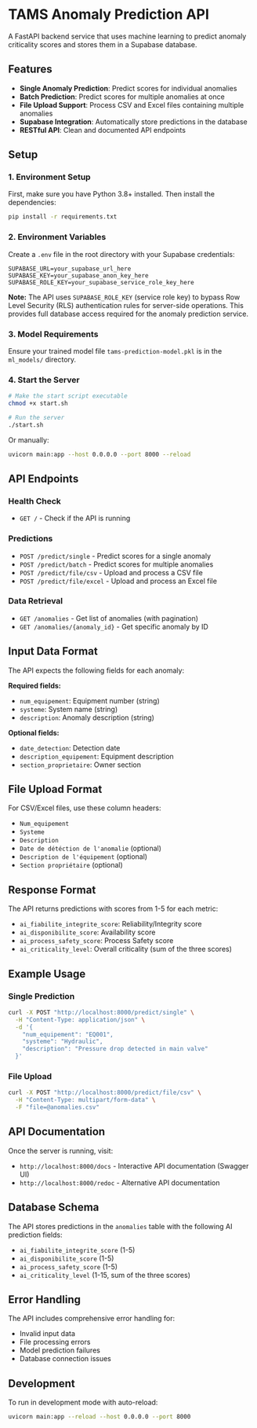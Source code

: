 # TAMS Anomaly Prediction API

A FastAPI backend service that uses machine learning to predict anomaly criticality scores and stores them in a Supabase database.

## Features

- **Single Anomaly Prediction**: Predict scores for individual anomalies
- **Batch Prediction**: Predict scores for multiple anomalies at once
- **File Upload Support**: Process CSV and Excel files containing multiple anomalies
- **Supabase Integration**: Automatically store predictions in the database
- **RESTful API**: Clean and documented API endpoints

## Setup

### 1. Environment Setup

First, make sure you have Python 3.8+ installed. Then install the dependencies:

```bash
pip install -r requirements.txt
```

### 2. Environment Variables

Create a `.env` file in the root directory with your Supabase credentials:

```env
SUPABASE_URL=your_supabase_url_here
SUPABASE_KEY=your_supabase_anon_key_here
SUPABASE_ROLE_KEY=your_supabase_service_role_key_here
```

**Note:** The API uses `SUPABASE_ROLE_KEY` (service role key) to bypass Row Level Security (RLS) authentication rules for server-side operations. This provides full database access required for the anomaly prediction service.

### 3. Model Requirements

Ensure your trained model file `tams-prediction-model.pkl` is in the `ml_models/` directory.

### 4. Start the Server

```bash
# Make the start script executable
chmod +x start.sh

# Run the server
./start.sh
```

Or manually:

```bash
uvicorn main:app --host 0.0.0.0 --port 8000 --reload
```

## API Endpoints

### Health Check
- `GET /` - Check if the API is running

### Predictions
- `POST /predict/single` - Predict scores for a single anomaly
- `POST /predict/batch` - Predict scores for multiple anomalies
- `POST /predict/file/csv` - Upload and process a CSV file
- `POST /predict/file/excel` - Upload and process an Excel file

### Data Retrieval
- `GET /anomalies` - Get list of anomalies (with pagination)
- `GET /anomalies/{anomaly_id}` - Get specific anomaly by ID

## Input Data Format

The API expects the following fields for each anomaly:

**Required fields:**
- `num_equipement`: Equipment number (string)
- `systeme`: System name (string)  
- `description`: Anomaly description (string)

**Optional fields:**
- `date_detection`: Detection date
- `description_equipement`: Equipment description
- `section_proprietaire`: Owner section

## File Upload Format

For CSV/Excel files, use these column headers:
- `Num_equipement`
- `Systeme`
- `Description`
- `Date de détéction de l'anomalie` (optional)
- `Description de l'équipement` (optional)
- `Section propriétaire` (optional)

## Response Format

The API returns predictions with scores from 1-5 for each metric:
- `ai_fiabilite_integrite_score`: Reliability/Integrity score
- `ai_disponibilite_score`: Availability score
- `ai_process_safety_score`: Process Safety score
- `ai_criticality_level`: Overall criticality (sum of the three scores)

## Example Usage

### Single Prediction

```bash
curl -X POST "http://localhost:8000/predict/single" \
  -H "Content-Type: application/json" \
  -d '{
    "num_equipement": "EQ001",
    "systeme": "Hydraulic",
    "description": "Pressure drop detected in main valve"
  }'
```

### File Upload

```bash
curl -X POST "http://localhost:8000/predict/file/csv" \
  -H "Content-Type: multipart/form-data" \
  -F "file=@anomalies.csv"
```

## API Documentation

Once the server is running, visit:
- `http://localhost:8000/docs` - Interactive API documentation (Swagger UI)
- `http://localhost:8000/redoc` - Alternative API documentation

## Database Schema

The API stores predictions in the `anomalies` table with the following AI prediction fields:
- `ai_fiabilite_integrite_score` (1-5)
- `ai_disponibilite_score` (1-5)  
- `ai_process_safety_score` (1-5)
- `ai_criticality_level` (1-15, sum of the three scores)

## Error Handling

The API includes comprehensive error handling for:
- Invalid input data
- File processing errors
- Model prediction failures
- Database connection issues

## Development

To run in development mode with auto-reload:

```bash
uvicorn main:app --reload --host 0.0.0.0 --port 8000
```
